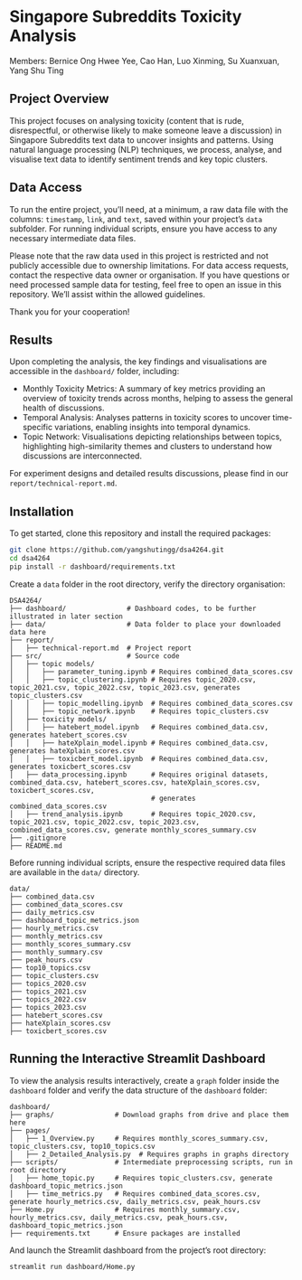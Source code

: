 # Singapore Subreddits Toxicity Analysis  
Members: Bernice Ong Hwee Yee, Cao Han, Luo Xinming, Su Xuanxuan, Yang Shu Ting

## Project Overview
This project focuses on analysing toxicity (content that is rude, disrespectful, or otherwise likely to make someone leave a discussion) in Singapore Subreddits text data to uncover insights and patterns. Using natural language processing (NLP) techniques, we process, analyse, and visualise text data to identify sentiment trends and key topic clusters.

## Data Access
To run the entire project, you’ll need, at a minimum, a raw data file with the columns: `timestamp`, `link`, and `text`, saved within your project’s `data` subfolder. For running individual scripts, ensure you have access to any necessary intermediate data files.

Please note that the raw data used in this project is restricted and not publicly accessible due to ownership limitations. For data access requests, contact the respective data owner or organisation. If you have questions or need processed sample data for testing, feel free to open an issue in this repository. We’ll assist within the allowed guidelines.

Thank you for your cooperation!

## Results
Upon completing the analysis, the key findings and visualisations are accessible in the `dashboard/` folder, including:

- Monthly Toxicity Metrics: A summary of key metrics providing an overview of toxicity trends across months, helping to assess the general health of discussions.
- Temporal Analysis: Analyses patterns in toxicity scores to uncover time-specific variations, enabling insights into temporal dynamics.
- Topic Network: Visualisations depicting relationships between topics, highlighting high-similarity themes and clusters to understand how discussions are interconnected.

For experiment designs and detailed results discussions, please find in our `report/technical-report.md`.

## Installation
To get started, clone this repository and install the required packages:

```bash
git clone https://github.com/yangshutingg/dsa4264.git
cd dsa4264
pip install -r dashboard/requirements.txt
```
Create a `data` folder in the root directory, verify the directory organisation:

```plaintext
DSA4264/
├── dashboard/               # Dashboard codes, to be further illustrated in later section
├── data/                    # Data folder to place your downloaded data here
├── report/                  
│   ├── technical-report.md  # Project report
├── src/                     # Source code 
│   ├── topic models/
│   │   ├── parameter_tuning.ipynb # Requires combined_data_scores.csv
│   │   ├── topic_clustering.ipynb # Requires topic_2020.csv, topic_2021.csv, topic_2022.csv, topic_2023.csv, generates topic_clusters.csv
│   │   ├── topic_modelling.ipynb  # Requires combined_data_scores.csv
│   │   ├── topic_network.ipynb    # Requires topic_clusters.csv
│   ├── toxicity models/
│   │   ├── hatebert_model.ipynb   # Requires combined_data.csv, generates hatebert_scores.csv
│   │   ├── hateXplain_model.ipynb # Requires combined_data.csv, generates hateXplain_scores.csv
│   │   ├── toxicbert_model.ipynb  # Requires combined_data.csv, generates toxicbert_scores.csv
│   ├── data_processing.ipynb      # Requires original datasets, combined_data.csv, hatebert_scores.csv, hateXplain_scores.csv, toxicbert_scores.csv,
                                   # generates combined_data_scores.csv
│   ├── trend_analysis.ipynb       # Requires topic_2020.csv, topic_2021.csv, topic_2022.csv, topic_2023.csv, combined_data_scores.csv, generate monthly_scores_summary.csv
├── .gitignore              
├── README.md                
```
Before running individual scripts, ensure the respective required data files are available in the `data/` directory.

```plaintext
data/
├── combined_data.csv
├── combined_data_scores.csv
├── daily_metrics.csv
├── dashboard_topic_metrics.json
├── hourly_metrics.csv
├── monthly_metrics.csv
├── monthly_scores_summary.csv
├── monthly_summary.csv
├── peak_hours.csv
├── top10_topics.csv
├── topic_clusters.csv
├── topics_2020.csv
├── topics_2021.csv
├── topics_2022.csv
├── topics_2023.csv
├── hatebert_scores.csv
├── hateXplain_scores.csv
├── toxicbert_scores.csv
```
## Running the Interactive Streamlit Dashboard

To view the analysis results interactively, create a `graph` folder inside the `dashboard` folder and verify the data structure of the `dashboard` folder:

```plaintext
dashboard/
├── graphs/               # Download graphs from drive and place them here
├── pages/                
│   ├── 1_Overview.py     # Requires monthly_scores_summary.csv, topic_clusters.csv, top10_topics.csv
│   ├── 2_Detailed_Analysis.py  # Requires graphs in graphs directory
├── scripts/              # Intermediate preprocessing scripts, run in root directory
│   ├── home_topic.py     # Requires topic_clusters.csv, generate dashboard_topic_metrics.json
│   ├── time_metrics.py   # Requires combined_data_scores.csv, generate hourly_metrics.csv, daily_metrics.csv, peak_hours.csv
├── Home.py               # Requires monthly_summary.csv, hourly_metrics.csv, daily_metrics.csv, peak_hours.csv, dashboard_topic_metrics.json
├── requirements.txt      # Ensure packages are installed
```

And launch the Streamlit dashboard from the project’s root directory:

```bash
streamlit run dashboard/Home.py
```
